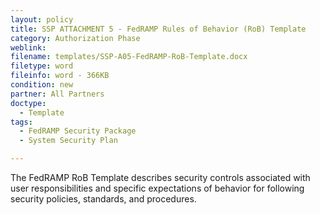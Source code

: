 ```yaml
---
layout: policy   
title: SSP ATTACHMENT 5 - FedRAMP Rules of Behavior (RoB) Template
category: Authorization Phase
weblink:
filename: templates/SSP-A05-FedRAMP-RoB-Template.docx
filetype: word
fileinfo: word - 366KB
condition: new
partner: All Partners
doctype:
  - Template
tags:
  - FedRAMP Security Package
  - System Security Plan

---
```

The FedRAMP RoB Template describes security controls associated with user responsibilities and specific expectations of behavior for following security policies, standards, and procedures.
